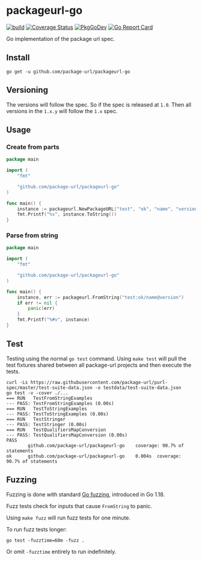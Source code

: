 # packageurl-go

[![build](https://github.com/package-url/packageurl-go/workflows/test/badge.svg)](https://github.com/package-url/packageurl-go/actions?query=workflow%3Atest) [![Coverage Status](https://coveralls.io/repos/github/package-url/packageurl-go/badge.svg)](https://coveralls.io/github/package-url/packageurl-go) [![PkgGoDev](https://pkg.go.dev/badge/github.com/package-url/packageurl-go)](https://pkg.go.dev/github.com/package-url/packageurl-go) [![Go Report Card](https://goreportcard.com/badge/github.com/package-url/packageurl-go)](https://goreportcard.com/report/github.com/package-url/packageurl-go)

Go implementation of the package url spec.


## Install
```
go get -u github.com/package-url/packageurl-go
```

## Versioning

The versions will follow the spec. So if the spec is released at ``1.0``. Then all versions in the ``1.x.y`` will follow the ``1.x`` spec.


## Usage

### Create from parts
```go
package main

import (
	"fmt"

	"github.com/package-url/packageurl-go"
)

func main() {
	instance := packageurl.NewPackageURL("test", "ok", "name", "version", nil, "")
	fmt.Printf("%s", instance.ToString())
}
```

### Parse from string
```go
package main

import (
	"fmt"

	"github.com/package-url/packageurl-go"
)

func main() {
	instance, err := packageurl.FromString("test:ok/name@version")
	if err != nil {
		panic(err)
	}
	fmt.Printf("%#v", instance)
}

```


## Test
Testing using the normal ``go test`` command. Using ``make test`` will pull the test fixtures shared between all package-url projects and then execute the tests.

```
curl -Ls https://raw.githubusercontent.com/package-url/purl-spec/master/test-suite-data.json -o testdata/test-suite-data.json
go test -v -cover ./...
=== RUN   TestFromStringExamples
--- PASS: TestFromStringExamples (0.00s)
=== RUN   TestToStringExamples
--- PASS: TestToStringExamples (0.00s)
=== RUN   TestStringer
--- PASS: TestStringer (0.00s)
=== RUN   TestQualifiersMapConversion
--- PASS: TestQualifiersMapConversion (0.00s)
PASS
        github.com/package-url/packageurl-go    coverage: 90.7% of statements
ok      github.com/package-url/packageurl-go    0.004s  coverage: 90.7% of statements
```

## Fuzzing

Fuzzing is done with standard [Go fuzzing](https://go.dev/doc/fuzz/), introduced in Go 1.18.

Fuzz tests check for inputs that cause `FromString` to panic.

Using `make fuzz` will run fuzz tests for one minute.

To run fuzz tests longer:

```
go test -fuzztime=60m -fuzz .
```

Or omit `-fuzztime` entirely to run indefinitely.
